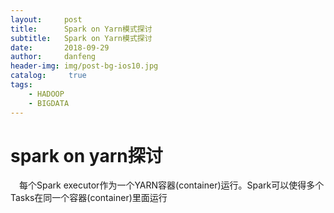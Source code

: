 ```yaml
---
layout:     post
title:      Spark on Yarn模式探讨
subtitle:   Spark on Yarn模式探讨
date:       2018-09-29
author:     danfeng
header-img: img/post-bg-ios10.jpg
catalog: 	 true
tags:
    - HADOOP
    - BIGDATA
--- 
```





# spark on yarn探讨
&emsp;每个Spark executor作为一个YARN容器(container)运行。Spark可以使得多个Tasks在同一个容器(container)里面运行
